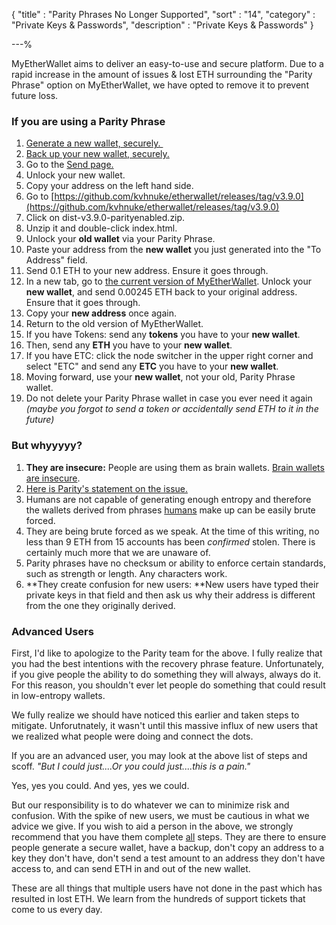 {
"title"       : "Parity Phrases No Longer Supported",
"sort"        : "14",
"category"    : "Private Keys & Passwords",
"description" : "Private Keys & Passwords"
}

---%


MyEtherWallet aims to deliver an easy-to-use and secure platform. Due to a rapid increase in the amount of issues & lost ETH surrounding the "Parity Phrase" option on MyEtherWallet, we have opted to remove it to prevent future loss.

### If you are using a Parity Phrase

1.  [Generate a new wallet, securely. ](https://myetherwallet.github.io/knowledge-base/how-do-i-create-a-new-wallet)
2.  [Back up your new wallet, securely.](https://myetherwallet.github.io/knowledge-base/how-do-i-save-slash-backup-my-wallet)
3.  Go to the [Send page.](https://www.myetherwallet.com/#send-transaction)
4.  Unlock your new wallet. 
5.  Copy your address on the left hand side.
6.  Go to [https://github.com/kvhnuke/etherwallet/releases/tag/v3.9.0](https://github.com/kvhnuke/etherwallet/releases/tag/v3.9.0)
7.  Click on dist-v3.9.0-parityenabled.zip.
8.  Unzip it and double-click index.html.
9.  Unlock your **old wallet** via your Parity Phrase.
10.  Paste your address from the **new wallet** you just generated into the "To Address" field.
11.  Send 0.1 ETH to your new address. Ensure it goes through.
12.  In a new tab, go to [the current version of MyEtherWallet](https://www.myetherwallet.com/#send-transaction). Unlock your **new wallet**, and send 0.00245 ETH back to your original address. Ensure that it goes through.
13.  Copy your **new address** once again.
14.  Return to the old version of MyEtherWallet. 
15.  If you have Tokens: send any **tokens** you have to your **new wallet**. 
16.  Then, send any **ETH** you have to your **new wallet**. 
17.  If you have ETC: click the node switcher in the upper right corner and select "ETC" and send any **ETC** you have to your **new wallet**. 
18.  Moving forward, use your **new wallet**, not your old, Parity Phrase wallet. 
19.  Do not delete your Parity Phrase wallet in case you ever need it again _(maybe you forgot to send a token or accidentally send ETH to it in the future)_

### But whyyyyy?

1.  **They are insecure:** People are using them as brain wallets. [Brain wallets are insecure](https://www.reddit.com/r/ethereum/comments/45y8m7/brain_wallets_are_now_generally_shunned_by/). 
2.  [Here is Parity's statement on the issue.](https://blog.ethcore.io/restoring-blank-seed-phrase/)
3.  Humans are not capable of generating enough entropy and therefore the wallets derived from phrases <span style="text-decoration: underline;">humans</span> make up can be easily brute forced. 
4.  They are being brute forced as we speak. At the time of this writing, no less than 9 ETH from 15 accounts has been _confirmed_ stolen. There is certainly much more that we are unaware of. 
5.  Parity phrases have no checksum or ability to enforce certain standards, such as strength or length. Any characters work.
6.  **They create confusion for new users: **New users have typed their private keys in that field and then ask us why their address is different from the one they originally derived. 

### Advanced Users

First, I'd like to apologize to the Parity team for the above. I fully realize that you had the best intentions with the recovery phrase feature. Unfortunately, if you give people the ability to do something they will always, always do it. For this reason, you shouldn't ever let people do something that could result in low-entropy wallets.

We fully realize we should have noticed this earlier and taken steps to mitigate. Unforutnately, it wasn't until this massive influx of new users that we realized what people were doing and connect the dots. 

If you are an advanced user, you may look at the above list of steps and scoff. _"But I could just....Or you could just....this is a pain."_

Yes, yes you could. And yes, yes we could. 

But our responsibility is to do whatever we can to minimize risk and confusion. With the spike of new users, we must be cautious in what we advice we give. If you wish to aid a person in the above, we strongly recommend that you have them complete <span style="text-decoration: underline;">all</span> steps. They are there to ensure people generate a secure wallet, have a backup, don't copy an address to a key they don't have, don't send a test amount to an address they don't have access to, and can send ETH in and out of the new wallet.

These are all things that multiple users have not done in the past which has resulted in lost ETH. We learn from the hundreds of support tickets that come to us every day.
